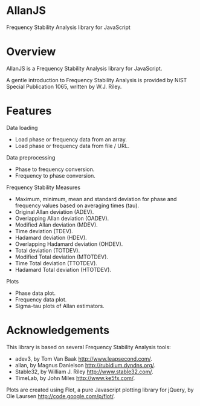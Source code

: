 AllanJS
=======

Frequency Stability Analysis library for JavaScript

Overview
========

AllanJS is a Frequency Stability Analysis library for JavaScript.

A gentle introduction to Frequency Stability Analysis is provided by NIST Special Publication 1065, written by W.J. Riley.

Features
========

Data loading

- Load phase or frequency data from an array.
- Load phase or frequency data from file / URL.

Data preprocessing

- Phase to frequency conversion.
- Frequency to phase conversion.

Frequency Stability Measures

- Maximum, minimum, mean and standard deviation for phase and frequency values based on averaging times (tau).
- Original Allan deviation (ADEV).
- Overlapping Allan deviation (OADEV).
- Modified Allan deviation (MDEV).
- Time deviation (TDEV).
- Hadamard deviation (HDEV).
- Overlapping Hadamard deviation (OHDEV).
- Total deviation (TOTDEV).
- Modified Total deviation (MTOTDEV).
- Time Total deviation (TTOTDEV).
- Hadamard Total deviation (HTOTDEV).

Plots

- Phase data plot.
- Frequency data plot.
- Sigma-tau plots of Allan estimators.

Acknowledgements
================

This library is based on several Frequency Stability Analysis tools:

- adev3, by Tom Van Baak http://www.leapsecond.com/.
- allan, by Magnus Danielson http://rubidium.dyndns.org/.
- Stable32, by William J. Riley http://www.stable32.com/.
- TimeLab, by John Miles http://www.ke5fx.com/.

Plots are created using Flot, a pure Javascript plotting library for jQuery, by Ole Laursen http://code.google.com/p/flot/.

